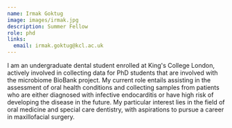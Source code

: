 ```yaml
---
name: Irmak Goktug
image: images/irmak.jpg
description: Summer Fellow
role: phd
links:
  email: irmak.goktug@kcl.ac.uk
---
```


I am an undergraduate dental student enrolled at King's College London, actively involved in collecting data for PhD students that are involved with the microbiome BioBank project. My current role entails assisting in the assessment of oral health conditions and collecting samples from patients who are either diagnosed with infective endocarditis or have high risk of developing the disease in the future. My particular interest lies in the field of oral medicine and special care dentistry, with aspirations to pursue a career in maxillofacial surgery.
